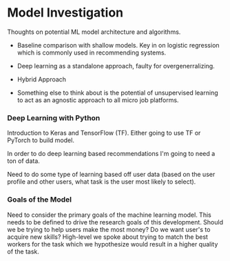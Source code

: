 # Model Investigation
Thoughts on potential ML model architecture and algorithms.

- Baseline comparison with shallow models. Key in on logistic regression which is commonly used in recommending systems.

- Deep learning as a standalone approach, faulty for overgenerralizing.

- Hybrid Approach

- Something else to think about is the potential of unsupervised learning to act as an agnostic approach to all micro job platforms.

### Deep Learning with Python
Introduction to Keras and TensorFlow (TF). Either going to use TF or PyTorch to build model.

In order to do deep learning based recommendations I'm going to need a ton of data.

Need to do some type of learning based off user data (based on the user profile and other users, what task is the user most likely to select).

### Goals of the Model
Need to consider the primary goals of the machine learning model. This needs to be defined to drive the research goals of this development. Should we be trying to help users make the most money? Do we want user's to acquire new skills? High-level we spoke about trying to match the best workers for the task which we hypothesize would result in a higher quality of the task.


